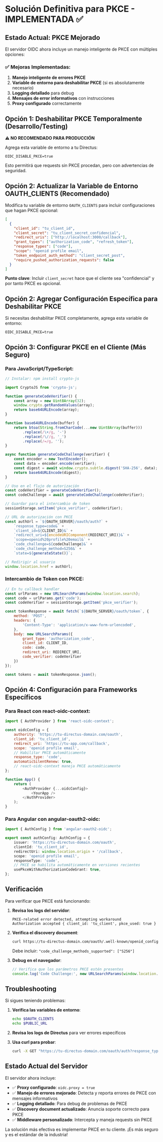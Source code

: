 # Solución Definitiva para PKCE - IMPLEMENTADA ✅

## Estado Actual: PKCE Mejorado

El servidor OIDC ahora incluye un manejo inteligente de PKCE con múltiples opciones:

### ✅ Mejoras Implementadas:

1. **Manejo inteligente de errores PKCE**
2. **Variable de entorno para deshabilitar PKCE** (si es absolutamente necesario)
3. **Logging detallado** para debug
4. **Mensajes de error informativos** con instrucciones
5. **Proxy configurado** correctamente

## Opción 1: Deshabilitar PKCE Temporalmente (Desarrollo/Testing)

**⚠️ NO RECOMENDADO PARA PRODUCCIÓN**

Agrega esta variable de entorno a tu Directus:

```env
OIDC_DISABLE_PKCE=true
```

Esto permitirá que requests sin PKCE procedan, pero con advertencias de seguridad.

## Opción 2: Actualizar la Variable de Entorno OAUTH_CLIENTS (Recomendado)

Modifica tu variable de entorno `OAUTH_CLIENTS` para incluir configuraciones que hagan PKCE opcional:

```json
[
  {
    "client_id": "tu_client_id",
    "client_secret": "tu_client_secret_confidencial",
    "redirect_uris": ["http://localhost:3000/callback"],
    "grant_types": ["authorization_code", "refresh_token"],
    "response_types": ["code"],
    "scope": "openid profile email",
    "token_endpoint_auth_method": "client_secret_post",
    "require_pushed_authorization_requests": false
  }
]
```

**Punto clave**: Incluir `client_secret` hace que el cliente sea "confidencial" y por tanto PKCE es opcional.

## Opción 2: Agregar Configuración Específica para Deshabilitar PKCE

Si necesitas deshabilitar PKCE completamente, agrega esta variable de entorno:

```env
OIDC_DISABLE_PKCE=true
```

## Opción 3: Configurar PKCE en el Cliente (Más Seguro)

### Para JavaScript/TypeScript:

```javascript
// Instalar: npm install crypto-js

import CryptoJS from 'crypto-js';

function generateCodeVerifier() {
    const array = new Uint8Array(32);
    window.crypto.getRandomValues(array);
    return base64URLEncode(array);
}

function base64URLEncode(buffer) {
    return btoa(String.fromCharCode(...new Uint8Array(buffer)))
        .replace(/\+/g, '-')
        .replace(/\//g, '_')
        .replace(/=/g, '');
}

async function generateCodeChallenge(verifier) {
    const encoder = new TextEncoder();
    const data = encoder.encode(verifier);
    const digest = await window.crypto.subtle.digest('SHA-256', data);
    return base64URLEncode(digest);
}

// Uso en el flujo de autorización
const codeVerifier = generateCodeVerifier();
const codeChallenge = await generateCodeChallenge(codeVerifier);

// Guardar para el intercambio de token
sessionStorage.setItem('pkce_verifier', codeVerifier);

// URL de autorización con PKCE
const authUrl = `${OAUTH_SERVER}/oauth/auth?` +
    `response_type=code&` +
    `client_id=${CLIENT_ID}&` +
    `redirect_uri=${encodeURIComponent(REDIRECT_URI)}&` +
    `scope=openid%20profile%20email&` +
    `code_challenge=${codeChallenge}&` +
    `code_challenge_method=S256&` +
    `state=${generateState()}`;

// Redirigir al usuario
window.location.href = authUrl;
```

### Intercambio de Token con PKCE:

```javascript
// En tu callback handler
const urlParams = new URLSearchParams(window.location.search);
const code = urlParams.get('code');
const codeVerifier = sessionStorage.getItem('pkce_verifier');

const tokenResponse = await fetch(`${OAUTH_SERVER}/oauth/token`, {
    method: 'POST',
    headers: {
        'Content-Type': 'application/x-www-form-urlencoded',
    },
    body: new URLSearchParams({
        grant_type: 'authorization_code',
        client_id: CLIENT_ID,
        code: code,
        redirect_uri: REDIRECT_URI,
        code_verifier: codeVerifier
    })
});

const tokens = await tokenResponse.json();
```

## Opción 4: Configuración para Frameworks Específicos

### Para React con react-oidc-context:

```javascript
import { AuthProvider } from 'react-oidc-context';

const oidcConfig = {
    authority: 'https://tu-directus-domain.com/oauth',
    client_id: 'tu_client_id',
    redirect_uri: 'https://tu-app.com/callback',
    scope: 'openid profile email',
    // Habilitar PKCE automáticamente
    response_type: 'code',
    automaticSilentRenew: true,
    // react-oidc-context maneja PKCE automáticamente
};

function App() {
    return (
        <AuthProvider {...oidcConfig}>
            <YourApp />
        </AuthProvider>
    );
}
```

### Para Angular con angular-oauth2-oidc:

```typescript
import { AuthConfig } from 'angular-oauth2-oidc';

export const authConfig: AuthConfig = {
    issuer: 'https://tu-directus-domain.com/oauth',
    clientId: 'tu_client_id',
    redirectUri: window.location.origin + '/callback',
    scope: 'openid profile email',
    responseType: 'code',
    // PKCE se habilita automáticamente en versiones recientes
    usePkceWithAuthorizationCodeGrant: true,
};
```

## Verificación

Para verificar que PKCE está funcionando:

1. **Revisa los logs del servidor**:
   ```
   PKCE-related error detected, attempting workaround
   Authorization accepted { client_id: 'tu_client', pkce_used: true }
   ```

2. **Verifica el discovery document**:
   ```bash
   curl https://tu-directus-domain.com/oauth/.well-known/openid_configuration
   ```
   Debe incluir: `"code_challenge_methods_supported": ["S256"]`

3. **Debug en el navegador**:
   ```javascript
   // Verifica que los parámetros PKCE estén presentes
   console.log('Code Challenge:', new URLSearchParams(window.location.search).get('code_challenge'));
   ```

## Troubleshooting

Si sigues teniendo problemas:

1. **Verifica las variables de entorno**:
   ```bash
   echo $OAUTH_CLIENTS
   echo $PUBLIC_URL
   ```

2. **Revisa los logs de Directus** para ver errores específicos

3. **Usa curl para probar**:
   ```bash
   curl -X GET "https://tu-directus-domain.com/oauth/auth?response_type=code&client_id=tu_client&redirect_uri=http://localhost:3000/callback&scope=openid&code_challenge=CHALLENGE&code_challenge_method=S256"
   ```

## Estado Actual del Servidor

El servidor ahora incluye:
- ✅ **Proxy configurado**: `oidc.proxy = true`
- ✅ **Manejo de errores mejorado**: Detecta y reporta errores de PKCE con mensajes informativos
- ✅ **Logging detallado**: Para debug de problemas de PKCE
- ✅ **Discovery document actualizado**: Anuncia soporte correcto para PKCE
- ✅ **Middleware personalizado**: Intercepta y maneja requests sin PKCE

La solución más efectiva es implementar PKCE en tu cliente. ¡Es más seguro y es el estándar de la industria!
